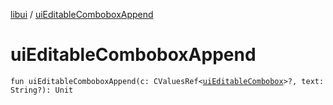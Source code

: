 [libui](README.md) / [uiEditableComboboxAppend](ui-editable-combobox-append.md)

# uiEditableComboboxAppend

`fun uiEditableComboboxAppend(c: CValuesRef<`[`uiEditableCombobox`](ui-editable-combobox.md)`>?, text: String?): Unit`